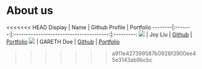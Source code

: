 # About us

<<<<<<< HEAD
Display |  Name   |             Github Profile              | Portfolio 
--------|:-------:|:---------------------------------------:|:---------:
![](https://www.google.com/url?sa=i&url=https%3A%2F%2Fwww.nationalgeographic.com%2Fanimals%2Fmammals%2Ffacts%2Fdomestic-cat&psig=AOvVaw0h1oKdH4MW00nu2-jCVMT5&ust=1709970657610000&source=images&cd=vfe&opi=89978449&ved=0CBMQjRxqFwoTCOj10J6X5IQDFQAAAAAdAAAAABAI) | Joy Liu | [Github](https://github.com/liuzehui03) | [Portfolio](docs/team/johndoe.md)
![](https://www.google.com/url?sa=i&url=https%3A%2F%2Fwww.thesprucepets.com%2Fabout-tuxedo-cats-554695&psig=AOvVaw0C_GqS3DVZWNcXkFONc6FM&ust=1709970666751000&source=images&cd=vfe&opi=89978449&ved=0CBMQjRxqFwoTCNi3kqOX5IQDFQAAAAAdAAAAABAE) | GARETH Doe | [Github](https://github.com/) | [Portfolio](docs/team/johndoe.md)
>>>>>>> a911e427399587b0928f3900ee45e3143ab9bcbc

